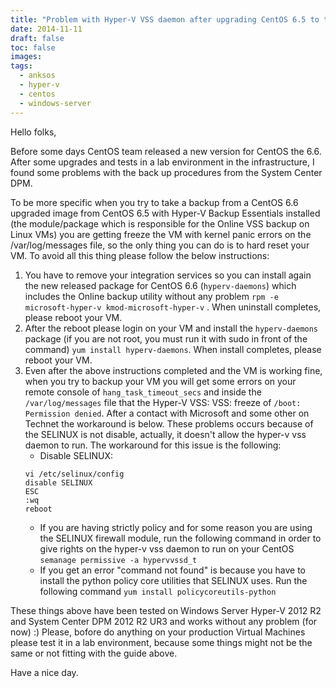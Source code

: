 ```yaml
---
title: "Problem with Hyper-V VSS daemon after upgrading CentOS 6.5 to the latest 6.6"
date: 2014-11-11
draft: false
toc: false
images:
tags:
  - anksos
  - hyper-v
  - centos
  - windows-server
---
```


Hello folks,

Before some days CentOS team released a new version for CentOS the 6.6. After some upgrades and tests in a lab environment in the infrastructure, I found some problems with the back up procedures from the System Center DPM.

To be more specific when you try to take a backup from a CentOS 6.6 upgraded image from CentOS 6.5 with Hyper-V Backup Essentials installed (the module/package which is responsible for the Online VSS backup on Linux VMs) you are getting freeze the VM with kernel panic errors on the /var/log/messages file, so the only thing you can do is to hard reset your VM. To avoid all this thing please follow the below instructions:

1. You have to remove your integration services so you can install again the new released package for CentOS 6.6 (`hyperv-daemons`) which includes the Online backup utility without any problem `rpm -e microsoft-hyper-v kmod-microsoft-hyper-v` . When uninstall completes, please reboot your VM.
1. After the reboot please login on your VM and install the `hyperv-daemons` package (if you are not root, you must run it with sudo in front of the command) `yum install hyperv-daemons`. When install completes, please reboot your VM.
1. Even after the above instructions completed and the VM is working fine, when you try to backup your VM you will get some errors on your remote console of `hang_task_timeout_secs` and inside the `/var/log/messages` file that the Hyper-V VSS: VSS: freeze of `/boot: Permission denied`. After a contact with Microsoft and some other on Technet the workaround is below. These problems occurs because of the SELINUX is not disable, actually, it doesn't allow the hyper-v vss daemon to run. The workaround for this issue is the following:
    - Disable SELINUX:
    ``` shell 
    vi /etc/selinux/config
    disable SELINUX
    ESC
    :wq
    reboot
    ```
    - If you are having strictly policy and for some reason you are using the SELINUX firewall module, run the following command in order to give rights on the hyper-v vss daemon to run on your CentOS `semanage permissive -a hypervvssd_t`
    - If you get an error "command not found" is because you have to install the python policy core utilities that SELINUX uses. Run the following command `yum install policycoreutils-python`

These things above have been tested on Windows Server Hyper-V 2012 R2 and System Center DPM 2012 R2 UR3 and works without any problem (for now) :) Please, bofore do anything on your production Virtual Machines please test it in a lab environment, because some things might not be the same or not fitting with the guide above.

Have a nice day.